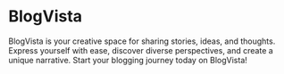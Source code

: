 # BlogVista
BlogVista is your creative space for sharing stories, ideas, and thoughts. Express yourself with ease, discover diverse perspectives, and create a unique narrative. Start your blogging journey today on BlogVista!
